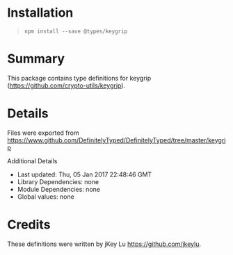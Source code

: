 # Installation
> `npm install --save @types/keygrip`

# Summary
This package contains type definitions for keygrip (https://github.com/crypto-utils/keygrip).

# Details
Files were exported from https://www.github.com/DefinitelyTyped/DefinitelyTyped/tree/master/keygrip

Additional Details
 * Last updated: Thu, 05 Jan 2017 22:48:46 GMT
 * Library Dependencies: none
 * Module Dependencies: none
 * Global values: none

# Credits
These definitions were written by jKey Lu <https://github.com/jkeylu>.
